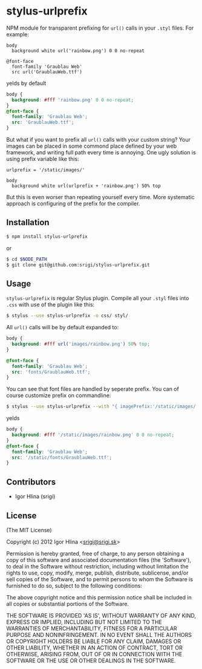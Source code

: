 # stylus-urlprefix

NPM module for transparent prefixing for `url()` calls in your `.styl` files. For example:

```stylus
body
  background white url('rainbow.png') 0 0 no-repeat

@font-face
  font-family 'Graublau Web'
  src url('GraublauWeb.ttf')

```

  yelds by default

```css
body {
  background: #fff 'rainbow.png' 0 0 no-repeat;
}
@font-face {
  font-family: 'Graublau Web';
  src: 'GraublauWeb.ttf';
}
```

But what if you want to prefix all `url()` calls with your custom string? Your images can be placed in some commond place defined by your web framework, and writing full path every time is annoying. One ugly solution is using prefix variable like this:

```stylus
urlprefix = '/static/images/'

body
  background white url(urlprefix + 'rainbow.png') 50% top
```

But this is even worser than repeating yourself every time. More systematic approach is configuring of the prefix for the compiler.

## Installation

```bash
$ npm install stylus-urlprefix
```

or

```bash
$ cd $NODE_PATH
$ git clone git@github.com:srigi/stylus-urlprefix.git
```

## Usage

`stylus-urlprefix` is regular Stylus plugin. Compile all your `.styl` files into `.css` with use of the plugin like this:

```bash
$ stylus --use stylus-urlprefix -o css/ styl/
```

All `url()` calls will be by default expanded to:

```css
body {
  background: #fff url('images/rainbow.png') 50% top;
}

@font-face {
  font-family: 'Graublau Web';
  src: 'fonts/GraublauWeb.ttf';
}
```

You can see that font files are handled by seperate prefix. You can of course customize prefix on commandline:

```bash
$ stylus --use stylus-urlprefix --with "{ imagePrefix:'/static/images/', fontPrefix:'/static/fonts/' }" -o css/ styl/
```

yelds

```css
body {
  background: #fff '/static/images/rainbow.png' 0 0 no-repeat;
}
@font-face {
  font-family: 'Graublau Web';
  src: '/static/fonts/GraublauWeb.ttf';
}
```

## Contributors

  - Igor Hlina (srigi)

## License

(The MIT License)

Copyright (c) 2012 Igor Hlina &lt;srigi@srigi.sk&gt;

Permission is hereby granted, free of charge, to any person obtaining
a copy of this software and associated documentation files (the
'Software'), to deal in the Software without restriction, including
without limitation the rights to use, copy, modify, merge, publish,
distribute, sublicense, and/or sell copies of the Software, and to
permit persons to whom the Software is furnished to do so, subject to
the following conditions:

The above copyright notice and this permission notice shall be
included in all copies or substantial portions of the Software.

THE SOFTWARE IS PROVIDED 'AS IS', WITHOUT WARRANTY OF ANY KIND,
EXPRESS OR IMPLIED, INCLUDING BUT NOT LIMITED TO THE WARRANTIES OF
MERCHANTABILITY, FITNESS FOR A PARTICULAR PURPOSE AND NONINFRINGEMENT.
IN NO EVENT SHALL THE AUTHORS OR COPYRIGHT HOLDERS BE LIABLE FOR ANY
CLAIM, DAMAGES OR OTHER LIABILITY, WHETHER IN AN ACTION OF CONTRACT,
TORT OR OTHERWISE, ARISING FROM, OUT OF OR IN CONNECTION WITH THE
SOFTWARE OR THE USE OR OTHER DEALINGS IN THE SOFTWARE.
